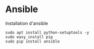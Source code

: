 # Ansible

Installation d'ansible

```text
sudo apt install python-setuptools -y
sudo easy_install pip
sudo pip install ansible
```

